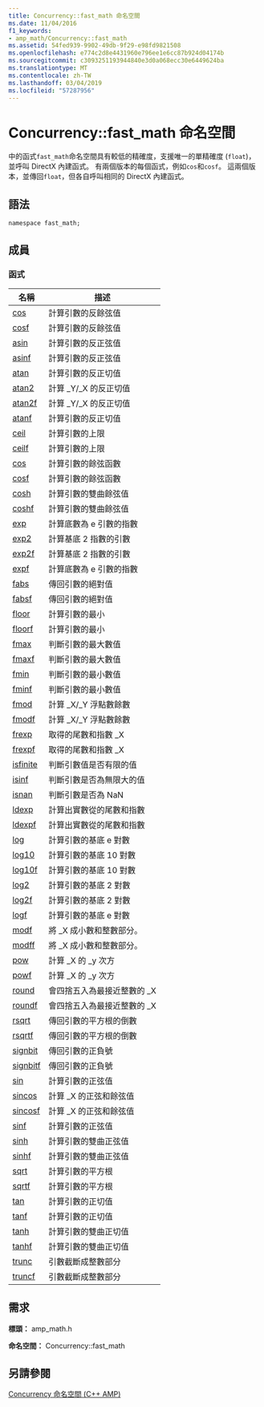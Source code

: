 ```yaml
---
title: Concurrency::fast_math 命名空間
ms.date: 11/04/2016
f1_keywords:
- amp_math/Concurrency::fast_math
ms.assetid: 54fed939-9902-49db-9f29-e98fd9821508
ms.openlocfilehash: e774c2d8e4431960e796ee1e6cc87b924d04174b
ms.sourcegitcommit: c3093251193944840e3d0a068ecc30e6449624ba
ms.translationtype: MT
ms.contentlocale: zh-TW
ms.lasthandoff: 03/04/2019
ms.locfileid: "57287956"
---
```

# <a name="concurrencyfastmath-namespace"></a>Concurrency::fast_math 命名空間

中的函式`fast_math`命名空間具有較低的精確度，支援唯一的單精確度 (`float`)，並呼叫 DirectX 內建函式。 有兩個版本的每個函式，例如`cos`和`cosf`。 這兩個版本，並傳回`float`，但各自呼叫相同的 DirectX 內建函式。

## <a name="syntax"></a>語法

```
namespace fast_math;
```

## <a name="members"></a>成員

### <a name="functions"></a>函式

|名稱|描述|
|----------|-----------------|
|[cos](concurrency-fast-math-namespace-functions.md#cos)|計算引數的反餘弦值|
|[cosf](concurrency-fast-math-namespace-functions.md#cosf)|計算引數的反餘弦值|
|[asin](concurrency-fast-math-namespace-functions.md#asin)|計算引數的反正弦值|
|[asinf](concurrency-fast-math-namespace-functions.md#asinf)|計算引數的反正弦值|
|[atan](concurrency-fast-math-namespace-functions.md#atan)|計算引數的反正切值|
|[atan2](concurrency-fast-math-namespace-functions.md#atan2)|計算 _Y/_X 的反正切值|
|[atan2f](concurrency-fast-math-namespace-functions.md#atan2f)|計算 _Y/_X 的反正切值|
|[atanf](concurrency-fast-math-namespace-functions.md#atanf)|計算引數的反正切值|
|[ceil](concurrency-fast-math-namespace-functions.md#ceil)|計算引數的上限|
|[ceilf](concurrency-fast-math-namespace-functions.md#ceilf)|計算引數的上限|
|[cos](concurrency-fast-math-namespace-functions.md#cos)|計算引數的餘弦函數|
|[cosf](concurrency-fast-math-namespace-functions.md#cosf)|計算引數的餘弦函數|
|[cosh](concurrency-fast-math-namespace-functions.md#cosh)|計算引數的雙曲餘弦值|
|[coshf](concurrency-fast-math-namespace-functions.md#coshf)|計算引數的雙曲餘弦值|
|[exp](concurrency-fast-math-namespace-functions.md#exp)|計算底數為 e 引數的指數|
|[exp2](concurrency-fast-math-namespace-functions.md#exp2)|計算基底 2 指數的引數|
|[exp2f](concurrency-fast-math-namespace-functions.md#exp2f)|計算基底 2 指數的引數|
|[expf](concurrency-fast-math-namespace-functions.md#expf)|計算底數為 e 引數的指數|
|[fabs](concurrency-fast-math-namespace-functions.md#fabs)|傳回引數的絕對值|
|[fabsf](concurrency-fast-math-namespace-functions.md#fabsf)|傳回引數的絕對值|
|[floor](concurrency-fast-math-namespace-functions.md#floor)|計算引數的最小|
|[floorf](concurrency-fast-math-namespace-functions.md#floorf)|計算引數的最小|
|[fmax](concurrency-fast-math-namespace-functions.md#fmax)|判斷引數的最大數值|
|[fmaxf](concurrency-fast-math-namespace-functions.md#fmaxf)|判斷引數的最大數值|
|[fmin](concurrency-fast-math-namespace-functions.md#fmin)|判斷引數的最小數值|
|[fminf](concurrency-fast-math-namespace-functions.md#fminf)|判斷引數的最小數值|
|[fmod](concurrency-fast-math-namespace-functions.md#fmod)|計算 _X/_Y 浮點數餘數|
|[fmodf](concurrency-fast-math-namespace-functions.md#fmodf)|計算 _X/_Y 浮點數餘數|
|[frexp](concurrency-fast-math-namespace-functions.md#frexp)|取得的尾數和指數 _X|
|[frexpf](concurrency-fast-math-namespace-functions.md#frexpf)|取得的尾數和指數 _X|
|[isfinite](concurrency-fast-math-namespace-functions.md#isfinite)|判斷引數值是否有限的值|
|[isinf](concurrency-fast-math-namespace-functions.md#isinf)|判斷引數是否為無限大的值|
|[isnan](concurrency-fast-math-namespace-functions.md#isnan)|判斷引數是否為 NaN|
|[ldexp](concurrency-fast-math-namespace-functions.md#ldexp)|計算出實數從的尾數和指數|
|[ldexpf](concurrency-fast-math-namespace-functions.md#ldexpf)|計算出實數從的尾數和指數|
|[log](concurrency-fast-math-namespace-functions.md#log)|計算引數的基底 e 對數|
|[log10](concurrency-fast-math-namespace-functions.md#log10)|計算引數的基底 10 對數|
|[log10f](concurrency-fast-math-namespace-functions.md#log10f)|計算引數的基底 10 對數|
|[log2](concurrency-fast-math-namespace-functions.md#log2)|計算引數的基底 2 對數|
|[log2f](concurrency-fast-math-namespace-functions.md#log2f)|計算引數的基底 2 對數|
|[logf](concurrency-fast-math-namespace-functions.md#logf)|計算引數的基底 e 對數|
|[modf](concurrency-fast-math-namespace-functions.md#modf)|將 _X 成小數和整數部分。|
|[modff](concurrency-fast-math-namespace-functions.md#modff)|將 _X 成小數和整數部分。|
|[pow](concurrency-fast-math-namespace-functions.md#pow)|計算 _X 的 _y 次方|
|[powf](concurrency-fast-math-namespace-functions.md#powf)|計算 _X 的 _y 次方|
|[round](concurrency-fast-math-namespace-functions.md#round)|會四捨五入為最接近整數的 _X|
|[roundf](concurrency-fast-math-namespace-functions.md#roundf)|會四捨五入為最接近整數的 _X|
|[rsqrt](concurrency-fast-math-namespace-functions.md#rsqrt)|傳回引數的平方根的倒數|
|[rsqrtf](concurrency-fast-math-namespace-functions.md#rsqrtf)|傳回引數的平方根的倒數|
|[signbit](concurrency-fast-math-namespace-functions.md#signbit)|傳回引數的正負號|
|[signbitf](concurrency-fast-math-namespace-functions.md#signbitf)|傳回引數的正負號|
|[sin](concurrency-fast-math-namespace-functions.md#sin)|計算引數的正弦值|
|[sincos](concurrency-fast-math-namespace-functions.md#sincos)|計算 _X 的正弦和餘弦值|
|[sincosf](concurrency-fast-math-namespace-functions.md#sincosf)|計算 _X 的正弦和餘弦值|
|[sinf](concurrency-fast-math-namespace-functions.md#sinf)|計算引數的正弦值|
|[sinh](concurrency-fast-math-namespace-functions.md#sinh)|計算引數的雙曲正弦值|
|[sinhf](concurrency-fast-math-namespace-functions.md#sinhf)|計算引數的雙曲正弦值|
|[sqrt](concurrency-fast-math-namespace-functions.md#sqrt)|計算引數的平方根|
|[sqrtf](concurrency-fast-math-namespace-functions.md#sqrtf)|計算引數的平方根|
|[tan](concurrency-fast-math-namespace-functions.md#tan)|計算引數的正切值|
|[tanf](concurrency-fast-math-namespace-functions.md#tanf)|計算引數的正切值|
|[tanh](concurrency-fast-math-namespace-functions.md#tanh)|計算引數的雙曲正切值|
|[tanhf](concurrency-fast-math-namespace-functions.md#tanhf)|計算引數的雙曲正切值|
|[trunc](concurrency-fast-math-namespace-functions.md#trunc)|引數截斷成整數部分|
|[truncf](concurrency-fast-math-namespace-functions.md#truncf)|引數截斷成整數部分|

## <a name="requirements"></a>需求

**標頭：** amp_math.h

**命名空間：** Concurrency::fast_math

## <a name="see-also"></a>另請參閱

[Concurrency 命名空間 (C++ AMP)](concurrency-namespace-cpp-amp.md)

